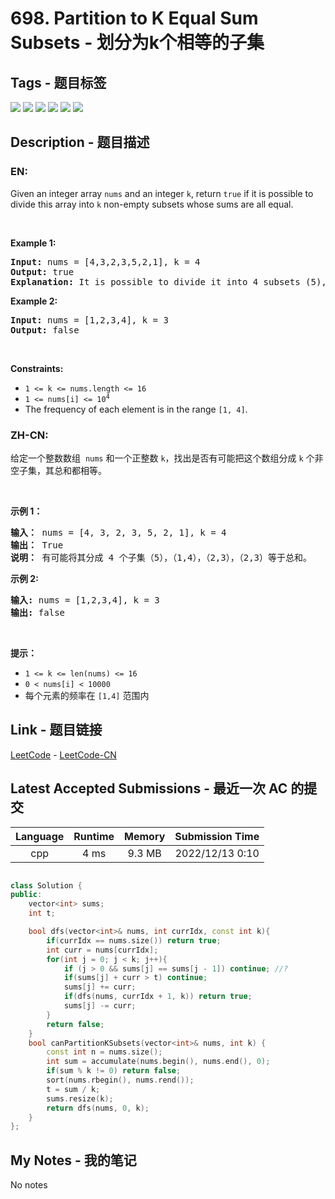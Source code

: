 
# 698. Partition to K Equal Sum Subsets - 划分为k个相等的子集

## Tags - 题目标签

 <img src="https://img.shields.io/badge/Bit Manipulation-位运算-blue.svg">   <img src="https://img.shields.io/badge/Memoization-记忆化搜索-blue.svg">   <img src="https://img.shields.io/badge/Array-数组-blue.svg">   <img src="https://img.shields.io/badge/Dynamic Programming-动态规划-blue.svg">   <img src="https://img.shields.io/badge/Backtracking-回溯-blue.svg">   <img src="https://img.shields.io/badge/Bitmask-状态压缩-blue.svg">  


## Description - 题目描述

### EN:
<p>Given an integer array <code>nums</code> and an integer <code>k</code>, return <code>true</code> if it is possible to divide this array into <code>k</code> non-empty subsets whose sums are all equal.</p>

<p>&nbsp;</p>
<p><strong class="example">Example 1:</strong></p>

<pre>
<strong>Input:</strong> nums = [4,3,2,3,5,2,1], k = 4
<strong>Output:</strong> true
<strong>Explanation:</strong> It is possible to divide it into 4 subsets (5), (1, 4), (2,3), (2,3) with equal sums.
</pre>

<p><strong class="example">Example 2:</strong></p>

<pre>
<strong>Input:</strong> nums = [1,2,3,4], k = 3
<strong>Output:</strong> false
</pre>

<p>&nbsp;</p>
<p><strong>Constraints:</strong></p>

<ul>
	<li><code>1 &lt;= k &lt;= nums.length &lt;= 16</code></li>
	<li><code>1 &lt;= nums[i] &lt;= 10<sup>4</sup></code></li>
	<li>The frequency of each element is in the range <code>[1, 4]</code>.</li>
</ul>


### ZH-CN:
<p>给定一个整数数组&nbsp;&nbsp;<code>nums</code> 和一个正整数 <code>k</code>，找出是否有可能把这个数组分成 <code>k</code> 个非空子集，其总和都相等。</p>

<p>&nbsp;</p>

<p><strong>示例 1：</strong></p>

<pre>
<strong>输入：</strong> nums = [4, 3, 2, 3, 5, 2, 1], k = 4
<strong>输出：</strong> True
<strong>说明：</strong> 有可能将其分成 4 个子集（5），（1,4），（2,3），（2,3）等于总和。</pre>

<p><strong>示例 2:</strong></p>

<pre>
<strong>输入:</strong> nums = [1,2,3,4], k = 3
<strong>输出:</strong> false</pre>

<p>&nbsp;</p>

<p><strong>提示：</strong></p>

<ul>
	<li><code>1 &lt;= k &lt;= len(nums) &lt;= 16</code></li>
	<li><code>0 &lt; nums[i] &lt; 10000</code></li>
	<li>每个元素的频率在 <code>[1,4]</code> 范围内</li>
</ul>



## Link - 题目链接

[LeetCode](https://leetcode.com/problems/partition-to-k-equal-sum-subsets/description/)  -  [LeetCode-CN](https://leetcode.cn/problems/partition-to-k-equal-sum-subsets/description/)
## Latest Accepted Submissions - 最近一次 AC 的提交


| Language | Runtime | Memory | Submission Time |
|:---:|:---:|:---:|:---:|
| cpp  | 4 ms | 9.3 MB | 2022/12/13 0:10 |

```cpp

class Solution {
public:
    vector<int> sums;
    int t;

    bool dfs(vector<int>& nums, int currIdx, const int k){
        if(currIdx == nums.size()) return true;
        int curr = nums[currIdx];
        for(int j = 0; j < k; j++){
            if (j > 0 && sums[j] == sums[j - 1]) continue; //?
            if(sums[j] + curr > t) continue;
            sums[j] += curr;
            if(dfs(nums, currIdx + 1, k)) return true;
            sums[j] -= curr;
        }
        return false;
    }
    bool canPartitionKSubsets(vector<int>& nums, int k) {
        const int n = nums.size();
        int sum = accumulate(nums.begin(), nums.end(), 0);
        if(sum % k != 0) return false;
        sort(nums.rbegin(), nums.rend());
        t = sum / k;
        sums.resize(k);
        return dfs(nums, 0, k);
    }
};

```
## My Notes - 我的笔记


No notes


